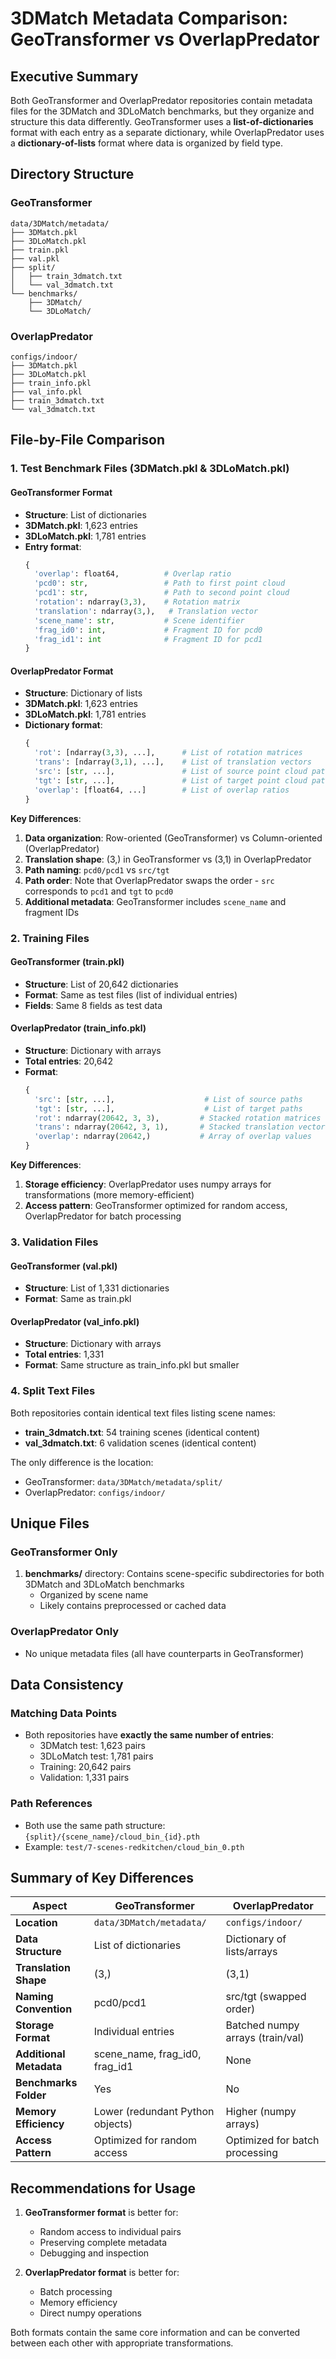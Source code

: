 # 3DMatch Metadata Comparison: GeoTransformer vs OverlapPredator

## Executive Summary

Both GeoTransformer and OverlapPredator repositories contain metadata files for the 3DMatch and 3DLoMatch benchmarks, but they organize and structure this data differently. GeoTransformer uses a **list-of-dictionaries** format with each entry as a separate dictionary, while OverlapPredator uses a **dictionary-of-lists** format where data is organized by field type.

## Directory Structure

### GeoTransformer
```
data/3DMatch/metadata/
├── 3DMatch.pkl
├── 3DLoMatch.pkl
├── train.pkl
├── val.pkl
├── split/
│   ├── train_3dmatch.txt
│   └── val_3dmatch.txt
└── benchmarks/
    ├── 3DMatch/
    └── 3DLoMatch/
```

### OverlapPredator
```
configs/indoor/
├── 3DMatch.pkl
├── 3DLoMatch.pkl
├── train_info.pkl
├── val_info.pkl
├── train_3dmatch.txt
└── val_3dmatch.txt
```

## File-by-File Comparison

### 1. Test Benchmark Files (3DMatch.pkl & 3DLoMatch.pkl)

#### GeoTransformer Format
- **Structure**: List of dictionaries
- **3DMatch.pkl**: 1,623 entries
- **3DLoMatch.pkl**: 1,781 entries
- **Entry format**:
  ```python
  {
    'overlap': float64,          # Overlap ratio
    'pcd0': str,                 # Path to first point cloud
    'pcd1': str,                 # Path to second point cloud
    'rotation': ndarray(3,3),    # Rotation matrix
    'translation': ndarray(3,),   # Translation vector
    'scene_name': str,           # Scene identifier
    'frag_id0': int,             # Fragment ID for pcd0
    'frag_id1': int              # Fragment ID for pcd1
  }
  ```

#### OverlapPredator Format
- **Structure**: Dictionary of lists
- **3DMatch.pkl**: 1,623 entries
- **3DLoMatch.pkl**: 1,781 entries
- **Dictionary format**:
  ```python
  {
    'rot': [ndarray(3,3), ...],      # List of rotation matrices
    'trans': [ndarray(3,1), ...],    # List of translation vectors
    'src': [str, ...],               # List of source point cloud paths
    'tgt': [str, ...],               # List of target point cloud paths
    'overlap': [float64, ...]        # List of overlap ratios
  }
  ```

**Key Differences**:
1. **Data organization**: Row-oriented (GeoTransformer) vs Column-oriented (OverlapPredator)
2. **Translation shape**: (3,) in GeoTransformer vs (3,1) in OverlapPredator
3. **Path naming**: `pcd0/pcd1` vs `src/tgt`
4. **Path order**: Note that OverlapPredator swaps the order - `src` corresponds to `pcd1` and `tgt` to `pcd0`
5. **Additional metadata**: GeoTransformer includes `scene_name` and fragment IDs

### 2. Training Files

#### GeoTransformer (train.pkl)
- **Structure**: List of 20,642 dictionaries
- **Format**: Same as test files (list of individual entries)
- **Fields**: Same 8 fields as test data

#### OverlapPredator (train_info.pkl)
- **Structure**: Dictionary with arrays
- **Total entries**: 20,642
- **Format**:
  ```python
  {
    'src': [str, ...],                    # List of source paths
    'tgt': [str, ...],                    # List of target paths
    'rot': ndarray(20642, 3, 3),         # Stacked rotation matrices
    'trans': ndarray(20642, 3, 1),       # Stacked translation vectors
    'overlap': ndarray(20642,)           # Array of overlap values
  }
  ```

**Key Differences**:
1. **Storage efficiency**: OverlapPredator uses numpy arrays for transformations (more memory-efficient)
2. **Access pattern**: GeoTransformer optimized for random access, OverlapPredator for batch processing

### 3. Validation Files

#### GeoTransformer (val.pkl)
- **Structure**: List of 1,331 dictionaries
- **Format**: Same as train.pkl

#### OverlapPredator (val_info.pkl)
- **Structure**: Dictionary with arrays
- **Total entries**: 1,331
- **Format**: Same structure as train_info.pkl but smaller

### 4. Split Text Files

Both repositories contain identical text files listing scene names:
- **train_3dmatch.txt**: 54 training scenes (identical content)
- **val_3dmatch.txt**: 6 validation scenes (identical content)

The only difference is the location:
- GeoTransformer: `data/3DMatch/metadata/split/`
- OverlapPredator: `configs/indoor/`

## Unique Files

### GeoTransformer Only
1. **benchmarks/** directory: Contains scene-specific subdirectories for both 3DMatch and 3DLoMatch benchmarks
   - Organized by scene name
   - Likely contains preprocessed or cached data

### OverlapPredator Only
- No unique metadata files (all have counterparts in GeoTransformer)

## Data Consistency

### Matching Data Points
- Both repositories have **exactly the same number of entries**:
  - 3DMatch test: 1,623 pairs
  - 3DLoMatch test: 1,781 pairs
  - Training: 20,642 pairs
  - Validation: 1,331 pairs

### Path References
- Both use the same path structure: `{split}/{scene_name}/cloud_bin_{id}.pth`
- Example: `test/7-scenes-redkitchen/cloud_bin_0.pth`

## Summary of Key Differences

| Aspect | GeoTransformer | OverlapPredator |
|--------|---------------|-----------------|
| **Location** | `data/3DMatch/metadata/` | `configs/indoor/` |
| **Data Structure** | List of dictionaries | Dictionary of lists/arrays |
| **Translation Shape** | (3,) | (3,1) |
| **Naming Convention** | pcd0/pcd1 | src/tgt (swapped order) |
| **Storage Format** | Individual entries | Batched numpy arrays (train/val) |
| **Additional Metadata** | scene_name, frag_id0, frag_id1 | None |
| **Benchmarks Folder** | Yes | No |
| **Memory Efficiency** | Lower (redundant Python objects) | Higher (numpy arrays) |
| **Access Pattern** | Optimized for random access | Optimized for batch processing |

## Recommendations for Usage

1. **GeoTransformer format** is better for:
   - Random access to individual pairs
   - Preserving complete metadata
   - Debugging and inspection

2. **OverlapPredator format** is better for:
   - Batch processing
   - Memory efficiency
   - Direct numpy operations

Both formats contain the same core information and can be converted between each other with appropriate transformations.